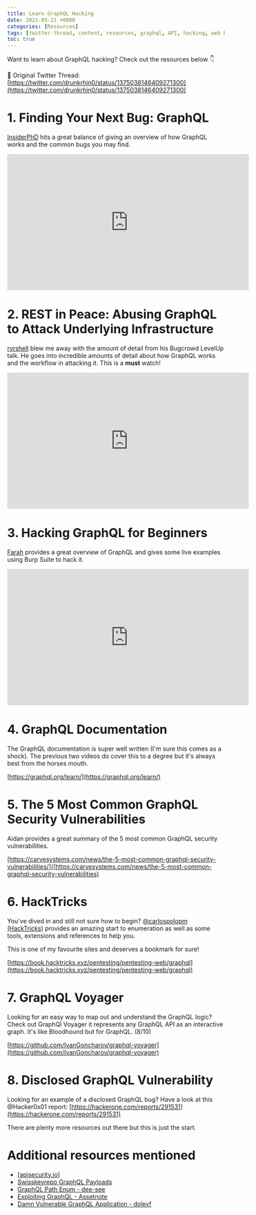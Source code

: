 ```yaml
---
title: Learn GraphQL Hacking
date: 2021-05-21 +0800
categories: [Resources]
tags: [twitter-thread, content, resources, graphql, API, hacking, web hacking]
toc: true
---
```


Want to learn about GraphQL hacking? Check out the resources below 👇

📝 Original Twitter Thread: [https://twitter.com/drunkrhin0/status/1375038146409271300](https://twitter.com/drunkrhin0/status/1375038146409271300)

# 1. Finding Your Next Bug: GraphQL
[InsiderPhD](https://twitter.com/InsiderPhDhttps://twitter.com/InsiderPhD) hits a great balance of giving an overview of how GraphQL works and the common bugs you may find.

<center><iframe width="560" height="315" src="https://www.youtube-nocookie.com/embed/jyjGneKJynk" title="YouTube video player" frameborder="0" allow="accelerometer; autoplay; clipboard-write; encrypted-media; gyroscope; picture-in-picture" allowfullscreen></iframe></center>

# 2. REST in Peace: Abusing GraphQL to Attack Underlying Infrastructure

[rvrshell](https://twitter.com/rvrshell) blew me away with the amount of detail from his Bugcrowd LevelUp talk. He goes into incredible amounts of detail about how GraphQL works and the workflow in attacking it. This is a **must** watch!

<center><iframe width="560" height="315" src="https://www.youtube-nocookie.com/embed/NPDp7GHmMa0" title="YouTube video player" frameborder="0" allow="accelerometer; autoplay; clipboard-write; encrypted-media; gyroscope; picture-in-picture" allowfullscreen></iframe></center>

# 3. Hacking GraphQL for Beginners

[Farah](https://twitter.com/Farah_Hawaa) provides a great overview of GraphQL and gives some live examples using Burp Suite to hack it.

<center><iframe width="560" height="315" src="https://www.youtube-nocookie.com/embed/OQCgmftU-Og" title="YouTube video player" frameborder="0" allow="accelerometer; autoplay; clipboard-write; encrypted-media; gyroscope; picture-in-picture" allowfullscreen></iframe></center>

# 4. GraphQL Documentation

The GraphQL documentation is super well written (I'm sure this comes as a shock). The previous two videos do cover this to a degree but it's always best from the horses mouth.

[https://graphql.org/learn/](https://graphql.org/learn/)

# 5. The 5 Most Common GraphQL Security Vulnerabilities

Aidan provides a great summary of the 5 most common GraphQL security vulnerabilities.

[https://carvesystems.com/news/the-5-most-common-graphql-security-vulnerabilities/]([https://carvesystems.com/news/the-5-most-common-graphql-security-vulnerabilities)

# 6. HackTricks

You've dived in and still not sure how to begin? [@carlospolopm (HackTricks)](https://twitter.com/carlospolopm) provides an amazing start to enumeration as well as some tools, extensions and references to help you.

This is one of my favourite sites and deserves a bookmark for sure!

[https://book.hacktricks.xyz/pentesting/pentesting-web/graphql](https://book.hacktricks.xyz/pentesting/pentesting-web/graphql)

# 7. GraphQL Voyager

Looking for an easy way to map out and understand the GraphQL logic? Check out GraphQl Voyager it represents any GraphQL API as an interactive graph. It's like Bloodhound but for GraphQL. (8/10)

[https://github.com/IvanGoncharov/graphql-voyager](https://github.com/IvanGoncharov/graphql-voyager)

# 8. Disclosed GraphQL Vulnerability

Looking for an example of a disclosed GraphQL bug? Have a look at this @Hacker0x01 report: [https://hackerone.com/reports/291531](https://hackerone.com/reports/291531)

There are plenty more resources out there but this is just the start.


# Additional resources mentioned

* [[apisecurity.io](https://apisecurity.io/)]
* [Swisskeyrepo GraphQL Payloads](https://github.com/swisskyrepo/PayloadsAllTheThings/tree/master/GraphQL%20Injection)
* [GraphQL Path Enum - dee-see](https://gitlab.com/dee-see/graphql-path-enum)
* [Exploiting GraphQL - Assetnote](https://blog.assetnote.io/2021/08/29/exploiting-graphql/)
* [Damn Vulnerable GraphQL Application - dolevf](https://github.com/dolevf/Damn-Vulnerable-GraphQL-Application)
